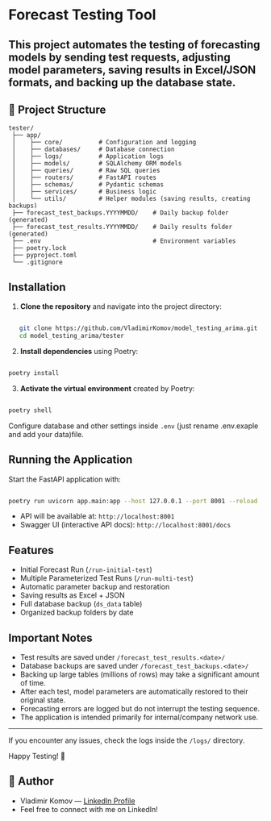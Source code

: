 # Forecast Testing Tool

This project automates the testing of forecasting models by sending test requests, adjusting model parameters, saving results in Excel/JSON formats, and backing up the database state.
---

## 📁 Project Structure

```
tester/
 ├── app/
 │    ├── core/          # Configuration and logging
 │    ├── databases/     # Database connection
 │    ├── logs/          # Application logs
 │    ├── models/        # SQLAlchemy ORM models
 │    ├── queries/       # Raw SQL queries
 │    ├── routers/       # FastAPI routes
 │    ├── schemas/       # Pydantic schemas
 │    ├── services/      # Business logic
 │    └── utils/         # Helper modules (saving results, creating backups)
 ├── forecast_test_backups.YYYYMMDD/    # Daily backup folder (generated)
 ├── forecast_test_results.YYYYMMDD/    # Daily results folder (generated)
 ├── .env                               # Environment variables
 ├── poetry.lock
 ├── pyproject.toml
 └── .gitignore
```

## Installation

1. **Clone the repository** and navigate into the project directory:
```bash

   git clone https://github.com/VladimirKomov/model_testing_arima.git
   cd model_testing_arima/tester
```

2. **Install dependencies** using Poetry:
```bash

poetry install
```

3. **Activate the virtual environment** created by Poetry:
```bash

poetry shell
```

Configure database and other settings inside `.env` (just rename .env.exaple and add your data)file.


## Running the Application

Start the FastAPI application with:

```bash

poetry run uvicorn app.main:app --host 127.0.0.1 --port 8001 --reload
```

- API will be available at: `http://localhost:8001`
- Swagger UI (interactive API docs): `http://localhost:8001/docs`


## Features

- Initial Forecast Run (`/run-initial-test`)
- Multiple Parameterized Test Runs (`/run-multi-test`)
- Automatic parameter backup and restoration
- Saving results as Excel + JSON
- Full database backup (`ds_data` table)
- Organized backup folders by date


## Important Notes

- Test results are saved under `/forecast_test_results.<date>/`
- Database backups are saved under `/forecast_test_backups.<date>/`
- Backing up large tables (millions of rows) may take a significant amount of time.
- After each test, model parameters are automatically restored to their original state.
- Forecasting errors are logged but do not interrupt the testing sequence.
- The application is intended primarily for internal/company network use.

---

If you encounter any issues, check the logs inside the `/logs/` directory.

Happy Testing! 🚀

## 🔗 Author

- Vladimir Komov — [LinkedIn Profile](https://www.linkedin.com/in/vladkomov/)
- Feel free to connect with me on LinkedIn!